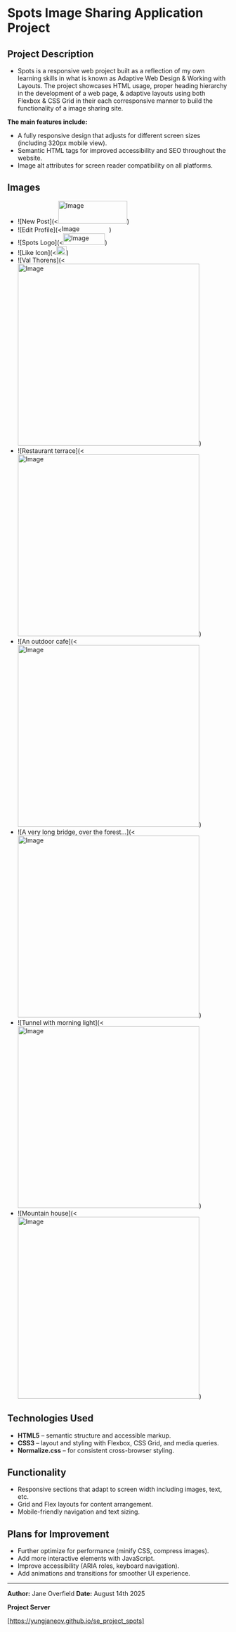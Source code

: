 # Spots Image Sharing Application Project

## Project Description

- Spots is a responsive web project built as a reflection of my own learning skills in what is known as Adaptive Web Design & Working with Layouts. The project showcases HTML usage, proper heading hierarchy in the development of a web page, & adaptive layouts using both Flexbox & CSS Grid in their each corresponsive manner to build the functionality of a image sharing site.

**The main features include:**

- A fully responsive design that adjusts for different screen sizes (including 320px mobile view).
- Semantic HTML tags for improved accessibility and SEO throughout the website.
- Image alt attributes for screen reader compatibility on all platforms.

## Images

- ![New Post](<<img width="157" height="52" alt="Image" src="https://github.com/user-attachments/assets/f7b703a0-efd5-4711-a75f-d73630e44c7f" />)
- ![Edit Profile](<<img width="108" height="16" alt="Image" src="https://github.com/user-attachments/assets/3f0558c0-e479-4142-a2c3-855959d2d39e"/>)
- ![Spots Logo](<<img width="95" height="26" alt="Image" src="https://github.com/user-attachments/assets/08ab52e5-1a10-42f8-9dfd-8df6a159bde8" />)
- ![Like Icon](<<img width="23" height="20" alt="Image" src="https://github.com/user-attachments/assets/9f019bc2-8fd7-40b4-b164-0a1538f79761" />)
- ![Val Thorens](<<img width="413" height="413" alt="Image" src="https://github.com/user-attachments/assets/3ee4fb71-9a36-412c-90bb-8343df2fe12c" />)
- ![Restaurant terrace](<<img width="413" height="413" alt="Image" src="https://github.com/user-attachments/assets/1cbf59fe-0f6e-4925-8278-cffe1ec77d05" />)
- ![An outdoor cafe](<<img width="413" height="413" alt="Image" src="https://github.com/user-attachments/assets/b950e174-d84d-4e79-8a54-b7df4ae44db0" />)
- ![A very long bridge, over the forest...](<<img width="413" height="413" alt="Image" src="https://github.com/user-attachments/assets/5b11236d-8731-4df9-9f30-2ff972a4b234" />)
- ![Tunnel with morning light](<<img width="413" height="413" alt="Image" src="https://github.com/user-attachments/assets/f085acd6-96de-4258-bcb0-f98906543e39" />)
- ![Mountain house](<<img width="413" height="413" alt="Image" src="https://github.com/user-attachments/assets/cc9a4d28-13e7-4629-aef3-026139ab3770" />)

## Technologies Used

- **HTML5** – semantic structure and accessible markup.
- **CSS3** – layout and styling with Flexbox, CSS Grid, and media queries.
- **Normalize.css** – for consistent cross-browser styling.

## Functionality

- Responsive sections that adapt to screen width including images, text, etc.
- Grid and Flex layouts for content arrangement.
- Mobile-friendly navigation and text sizing.

## Plans for Improvement

- Further optimize for performance (minify CSS, compress images).
- Add more interactive elements with JavaScript.
- Improve accessibility (ARIA roles, keyboard navigation).
- Add animations and transitions for smoother UI experience.

---

**Author:** Jane Overfield
**Date:** August 14th 2025

**Project Server**

[https://yungjaneov.github.io/se_project_spots]
